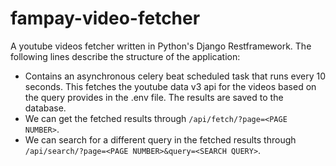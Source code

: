 # fampay-video-fetcher

A youtube videos fetcher written in Python's Django Restframework. The following lines describe the structure of the application:
- Contains an asynchronous celery beat scheduled task that runs every 10 seconds. This fetches the youtube data v3 api for the videos based on the query provides in the .env file. The results are saved to the database.
- We can get the fetched results through `/api/fetch/?page=<PAGE NUMBER>`.
- We can search for a different query in the fetched results through `/api/search/?page=<PAGE NUMBER>&query=<SEARCH QUERY>`.
